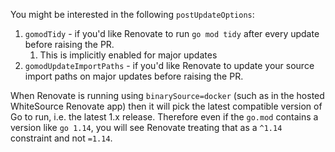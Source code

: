 You might be interested in the following `postUpdateOptions`:

1. `gomodTidy` - if you'd like Renovate to run `go mod tidy` after every update before raising the PR.
   1. This is implicitly enabled for major updates
1. `gomodUpdateImportPaths` - if you'd like Renovate to update your source import paths on major updates before raising the PR.

When Renovate is running using `binarySource=docker` (such as in the hosted WhiteSource Renovate app) then it will pick the latest compatible version of Go to run, i.e. the latest 1.x release.
Therefore even if the `go.mod` contains a version like `go 1.14`, you will see Renovate treating that as a `^1.14` constraint and not `=1.14`.
